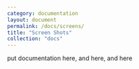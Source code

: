 ```yaml
---
category: documentation
layout: document
permalink: /docs/screens/
title: "Screen Shots"
collection: "docs"
---
```


put documentation here, and here, and here